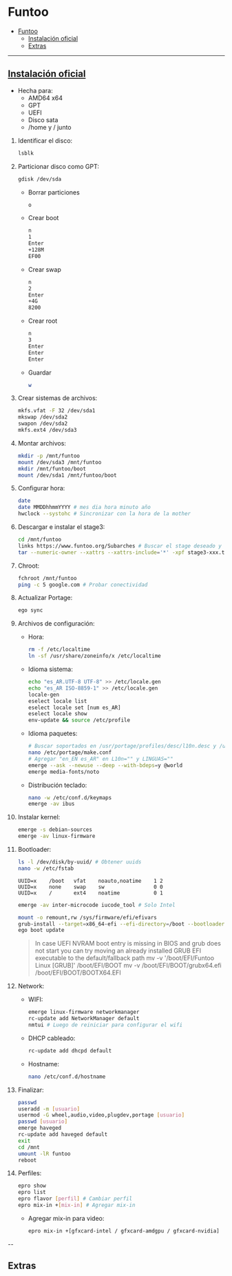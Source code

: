 # Funtoo

- [Funtoo](#funtoo)
  - [Instalación oficial](#instalación-oficial)
  - [Extras](#extras)

---

## [Instalación oficial](https://www.funtoo.org/Install/Introduction)

- Hecha para:
  - AMD64 x64
  - GPT
  - UEFI
  - Disco sata
  - /home y / junto

1. Identificar el disco:

    ```sh
    lsblk
    ```

2. Particionar disco como GPT:

    ```sh
    gdisk /dev/sda
    ```

   - Borrar particiones

      ```sh
      o
      ```

   - Crear boot

      ```sh
      n
      1
      Enter
      +128M
      EF00
      ```

   - Crear swap

      ```sh
      n
      2
      Enter
      +4G
      8200
      ```

   - Crear root

      ```sh
      n
      3
      Enter
      Enter
      Enter
      ```

   - Guardar

      ```sh
      w
      ```

3. Crear sistemas de archivos:

    ```sh
    mkfs.vfat -F 32 /dev/sda1
    mkswap /dev/sda2
    swapon /dev/sda2
    mkfs.ext4 /dev/sda3
    ```

4. Montar archivos:

    ```sh
    mkdir -p /mnt/funtoo
    mount /dev/sda3 /mnt/funtoo
    mkdir /mnt/funtoo/boot
    mount /dev/sda1 /mnt/funtoo/boot
    ```

5. Configurar hora:

    ```sh
    date
    date MMDDhhmmYYYY # mes dia hora minuto año
    hwclock --systohc # Sincronizar con la hora de la mother
    ```

6. Descargar e instalar el stage3:

    ```sh
    cd /mnt/funtoo
    links https://www.funtoo.org/Subarches # Buscar el stage deseado y descargar
    tar --numeric-owner --xattrs --xattrs-include='*' -xpf stage3-xxx.tar.xz
    ```

7. Chroot:

    ```sh
    fchroot /mnt/funtoo
    ping -c 5 google.com # Probar conectividad
    ```

8. Actualizar Portage:

    ```sh
    ego sync
    ```

9. Archivos de configuración:

   - Hora:

      ```sh
      rm -f /etc/localtime
      ln -sf /usr/share/zoneinfo/x /etc/localtime
      ```

   - Idioma sistema:

      ```sh
      echo "es_AR.UTF-8 UTF-8" >> /etc/locale.gen
      echo "es_AR ISO-8859-1" >> /etc/locale.gen
      locale-gen
      eselect locale list
      eselect locale set [num es_AR]
      eselect locale show
      env-update && source /etc/profile
      ```

   - Idioma paquetes:

      ```sh
      # Buscar soportados en /usr/portage/profiles/desc/l10n.desc y /usr/portage/profiles/desc/linguas.desc
      nano /etc/portage/make.conf
      # Agregar "en_EN es_AR" en L10n="" y LINGUAS=""
      emerge --ask --newuse --deep --with-bdeps=y @world
      emerge media-fonts/noto
      ```

   - Distribución teclado:

      ```sh
      nano -w /etc/conf.d/keymaps
      emerge -av ibus
      ```

10. Instalar kernel:

    ```sh
    emerge -s debian-sources
    emerge -av linux-firmware
    ```

11. Bootloader:

    ```sh
    ls -l /dev/disk/by-uuid/ # Obtener uuids
    nano -w /etc/fstab
    ```

    ```fstab
    UUID=x    /boot   vfat    noauto,noatime    1 2
    UUID=x    none    swap    sw                0 0
    UUID=x    /       ext4    noatime           0 1
    ```

    ```sh
    emerge -av inter-microcode iucode_tool # Solo Intel
    ```

    ```sh
    mount -o remount,rw /sys/firmware/efi/efivars
    grub-install --target=x86_64-efi --efi-directory=/boot --bootloader-id="Funtoo Linux [GRUB]" --recheck
    ego boot update
    ```

    > In case UEFI NVRAM boot entry is missing in BIOS and grub does not start you can try moving an already installed GRUB EFI executable to the default/fallback path
    > mv -v '/boot/EFI/Funtoo Linux [GRUB]' /boot/EFI/BOOT
    > mv -v /boot/EFI/BOOT/grubx64.efi /boot/EFI/BOOT/BOOTX64.EFI

12. Network:

    - WIFI:

      ```sh
      emerge linux-firmware networkmanager
      rc-update add NetworkManager default
      nmtui # Luego de reiniciar para configurar el wifi
      ```

    - DHCP cableado:

      ```sh
      rc-update add dhcpd default
      ```

    - Hostname:

      ```sh
      nano /etc/conf.d/hostname
      ```

13. Finalizar:

    ```sh
    passwd
    useradd -m [usuario]
    usermod -G wheel,audio,video,plugdev,portage [usuario]
    passwd [usuario]
    emerge haveged
    rc-update add haveged default
    exit
    cd /mnt
    umount -lR funtoo
    reboot
    ```

14. Perfiles:

    ```sh
    epro show
    epro list
    epro flavor [perfil] # Cambiar perfil
    epro mix-in +[mix-in] # Agregar mix-in
    ```

    - Agregar mix-in para video:

      ```sh
      epro mix-in +[gfxcard-intel / gfxcard-amdgpu / gfxcard-nvidia]
      ```

--

## Extras
